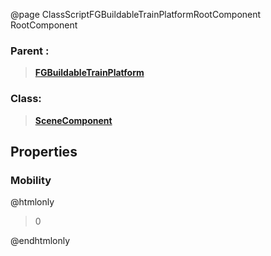 @page ClassScriptFGBuildableTrainPlatformRootComponent RootComponent
### Parent :
<b><a href="_class_script_f_g_buildable_train_platform.html"><blockquote>FGBuildableTrainPlatform</blockquote></a></b>
### Class:
<b><a href="_class_script_scene_component.html"><blockquote>SceneComponent</blockquote></a></b>
## Properties
### Mobility
@htmlonly
<blockquote>0</blockquote>
@endhtmlonly

